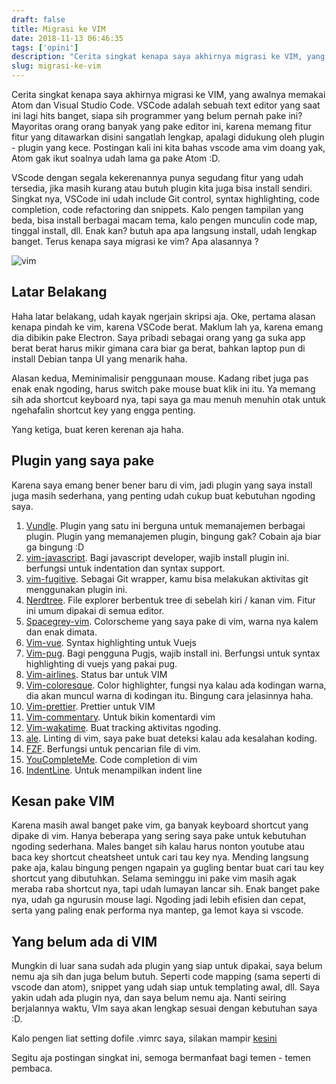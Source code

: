 ```yaml
---
draft: false
title: Migrasi ke VIM
date: 2018-11-13 06:46:35
tags: ['opini']
description: "Cerita singkat kenapa saya akhirnya migrasi ke VIM, yang awalnya memakai Atom dan Visual Studio Code"
slug: migrasi-ke-vim
---
```


Cerita singkat kenapa saya akhirnya migrasi ke VIM, yang awalnya memakai Atom dan Visual Studio Code. VSCode adalah sebuah text editor yang saat ini lagi hits banget, siapa sih programmer yang belum pernah pake ini? Mayoritas orang orang banyak yang pake editor ini, karena memang fitur fitur yang ditawarkan disini sangatlah lengkap, apalagi didukung oleh plugin - plugin yang kece. Postingan kali ini kita bahas vscode ama vim doang yak, Atom gak ikut soalnya udah lama ga pake Atom :D.

VScode dengan segala kekerenannya punya segudang fitur yang udah tersedia, jika masih kurang atau butuh plugin kita juga bisa install sendiri. Singkat nya, VSCode ini udah include Git control, syntax highlighting, code completion, code refactoring dan snippets. Kalo pengen tampilan yang beda, bisa install berbagai macam tema, kalo pengen munculin code map, tinggal install, dll. Enak kan? butuh apa apa langsung install, udah lengkap banget. Terus kenapa saya migrasi ke vim? Apa alasannya ?

![vim](https://cdn.staticaly.com/img/farm2.staticflickr.com/1964/30912919047_1394ebe190_b.jpg)

## Latar Belakang

Haha latar belakang, udah kayak ngerjain skripsi aja. Oke, pertama alasan kenapa pindah ke vim, karena VSCode berat. Maklum lah ya, karena emang dia dibikin pake Electron. Saya pribadi sebagai orang yang ga suka app berat berat harus mikir gimana cara biar ga berat, bahkan laptop pun di install Debian tanpa UI yang menarik haha. 

Alasan kedua, Meminimalisir penggunaan mouse. Kadang ribet juga pas enak enak ngoding, harus switch pake mouse buat klik ini itu. Ya memang sih ada shortcut keyboard nya, tapi saya ga mau menuh menuhin otak untuk ngehafalin shortcut key yang engga penting.

Yang ketiga, buat keren kerenan aja haha.

## Plugin yang saya pake

Karena saya emang bener bener baru di vim, jadi plugin yang saya install juga masih sederhana, yang penting udah cukup buat kebutuhan ngoding saya.

1. [Vundle](https://github.com/VundleVim/Vundle.vim). Plugin yang satu ini berguna untuk memanajemen berbagai plugin. Plugin yang memanajemen plugin, bingung gak? Cobain aja biar ga bingung :D
2. [vim-javascript](https://github.com/pangloss/vim-javascript). Bagi javascript developer, wajib install plugin ini. berfungsi untuk indentation dan syntax support.
3. [vim-fugitive](https://github.com/tpope/vim-fugitive). Sebagai Git wrapper, kamu bisa melakukan aktivitas git menggunakan plugin ini.
4. [Nerdtree](https://github.com/scrooloose/nerdtree). File explorer berbentuk tree di sebelah kiri / kanan vim. Fitur ini umum dipakai di semua editor.
5. [Spacegrey-vim](https://github.com/ajh17/Spacegray.vim). Colorscheme yang saya pake di vim, warna nya kalem dan enak dimata.
6. [Vim-vue](https://github.com/posva/vim-vue). Syntax highlighting untuk Vuejs
7. [Vim-pug](https://github.com/digitaltoad/vim-pug). Bagi pengguna Pugjs, wajib install ini. Berfungsi untuk syntax highlighting di vuejs yang pakai pug.
8. [Vim-airlines](https://github.com/vim-airline/vim-airline). Status bar untuk VIM
9. [Vim-coloresque](https://github.com/gko/vim-coloresque). Color highlighter, fungsi nya kalau ada kodingan warna, dia akan muncul warna di kodingan itu. Bingung cara jelasinnya haha.
10. [Vim-prettier](https://github.com/prettier/vim-prettier). Prettier untuk VIM
11. [Vim-commentary](https://github.com/tpope/vim-commentary). Untuk bikin komentardi vim
12. [Vim-wakatime](https://github.com/wakatime/vim-wakatime). Buat tracking aktivitas ngoding.
13. [ale](https://github.com/w0rp/ale). Linting di vim, saya pake buat deteksi kalau ada kesalahan koding.
14. [FZF](https://github.com/junegunn/fzf). Berfungsi untuk pencarian file di vim.
15. [YouCompleteMe](https://valloric.github.io/YouCompleteMe/). Code completion di vim
16. [IndentLine](https://github.com/Yggdroot/indentLine). Untuk menampilkan indent line

## Kesan pake VIM

Karena masih awal banget pake vim, ga banyak keyboard shortcut yang dipake di vim. Hanya beberapa yang sering saya pake untuk kebutuhan ngoding sederhana. Males banget sih kalau harus nonton youtube atau baca key shortcut cheatsheet untuk cari tau key nya. Mending langsung pake aja, kalau bingung pengen ngapain ya gugling bentar buat cari tau key shortcut yang dibutuhkan. Selama seminggu ini pake vim masih agak meraba raba shortcut nya, tapi udah lumayan lancar sih. Enak banget pake nya, udah ga ngurusin mouse lagi. Ngoding jadi lebih efisien dan cepat, serta yang paling enak performa nya mantep, ga lemot kaya si vscode.

## Yang belum ada di VIM

Mungkin di luar sana sudah ada plugin yang siap untuk dipakai, saya belum nemu aja sih dan juga belum butuh. Seperti code mapping (sama seperti di vscode dan atom), snippet yang udah siap untuk templating awal, dll. Saya yakin udah ada plugin nya, dan saya belum nemu aja. Nanti seiring berjalannya waktu, VIm saya akan lengkap sesuai dengan kebutuhan saya :D.

Kalo pengen liat setting dofile .vimrc saya, silakan mampir [kesini](https://gist.github.com/nusendra/0a2a27ea7b0b657276c12c44e99ebb3c)

Segitu aja postingan singkat ini, semoga bermanfaat bagi temen - temen pembaca.
